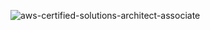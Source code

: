 ![aws-certified-solutions-architect-associate](https://user-images.githubusercontent.com/98567497/163681932-5f3f2a30-98f9-40e5-b0cd-f74072626a35.png)

<!--
**sghaha/sghaha** is a ✨ _special_ ✨ repository because its `README.md` (this file) appears on your GitHub profile.

Here are some ideas to get you started:

- 🔭 I’m currently working on ...
- 🌱 I’m currently learning ...
- 👯 I’m looking to collaborate on ...
- 🤔 I’m looking for help with ...
- 💬 Ask me about ...
- 📫 How to reach me: ...
- 😄 Pronouns: ...
- ⚡ Fun fact: ...
-->
